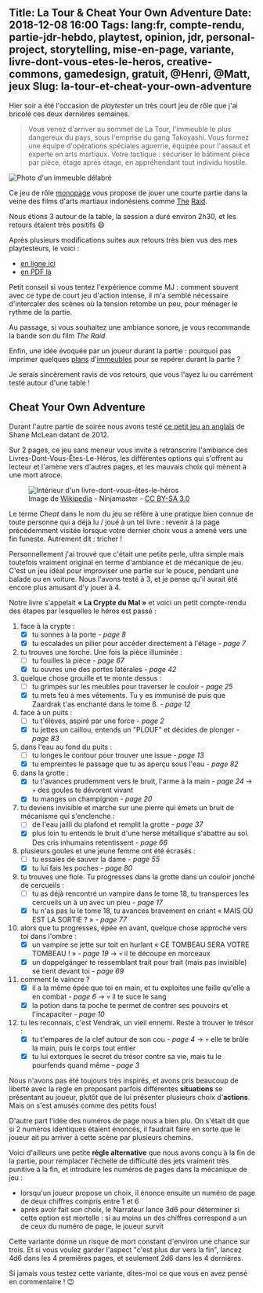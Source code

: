 Title: La Tour & Cheat Your Own Adventure
Date: 2018-12-08 16:00
Tags: lang:fr, compte-rendu, partie-jdr-hebdo, playtest, opinion, jdr, personal-project, storytelling, mise-en-page, variante, livre-dont-vous-etes-le-heros, creative-commons, gamedesign, gratuit, @Henri, @Matt, jeux
Slug: la-tour-et-cheat-your-own-adventure
---

Hier soir a été l'occasion de _playtester_ un très court jeu de rôle que j'ai bricolé ces deux dernières semaines.

> Vous venez d'arriver au sommet de La Tour, l'immeuble le plus dangereux du pays, sous l'emprise du gang Takoyashi.
> Vous formez une équipe d'opérations spéciales aguerrie, équipée pour l'assaut et experte en arts martiaux.
> Votre tactique : sécuriser le bâtiment pièce par pièce, étage après étage, en appréhendant tout individu hostile.

![Photo d'un immeuble délabré](images/2018/12/Fire_Ravaged_Part_-_Nandram_Market_-_Brabourne_Road_-_Kolkata.png)

Ce jeu de rôle [monopage](/lucas/blog/tag/monopage.html) vous propose de jouer une courte partie
dans la veine des films d'arts martiaux indonésiens comme [The](https://www.imdb.com/title/tt1899353/) [Raid](https://www.imdb.com/title/tt2265171/).

Nous étions 3 autour de la table, la session a duré environ 2h30,
et les retours étaient très positifs 😄

Après plusieurs modifications suites aux retours très bien vus des mes playtesteurs, le voici :

- [en ligne ici](https://lucas-c.github.io/jdr/latour/)
- [en PDF là](https://github.com/Lucas-C/jdr/releases)

Petit conseil si vous tentez l'expérience comme MJ : comment souvent avec ce type de court jeu d'action intense,
il m'a semblé nécessaire d'intercaler des scènes où la tension retombe un peu, pour ménager le rythme de la partie.

Au passage, si vous souhaitez une ambiance sonore, je vous recommande la bande son du film _The Raid_.

Enfin, une idée évoquée par un joueur durant la partie : pourquoi pas imprimer quelques
[plans](https://www.pinterest.fr/pin/380694974726961282/) d'[immeubles](https://www.pinterest.fr/pin/380694974726946190/)
pour se repérer durant la partie ?

Je serais sincèrement ravis de vos retours, que vous l'ayez lu ou carrément testé autour d'une table !

## Cheat Your Own Adventure

Durant l'autre partie de soirée nous avons testé [ce petit jeu an anglais](http://cheatyourownadventure.co.uk/)
de Shane McLean datant de 2012.

Sur 2 pages, ce jeu sans meneur vous invite à retranscrire l'ambiance des Livres-Dont-Vous-Êtes-Le-Héros,
les différentes options qui s'offrent au lecteur et l'amène vers d'autres pages,
et les mauvais choix qui mènent à une mort atroce.

<figure>
  <img alt="Intérieur d'un livre-dont-vous-êtes-le-héros" src="images/2018/12/Livrejeuparagraphes.jpg">
  <figcaption>Image de <a href="https://upload.wikimedia.org/wikipedia/commons/b/b1/Livrejeuparagraphes.jpg">Wikipedia</a> - Ninjamaster - <a href="https://creativecommons.org/licenses/by-sa/3.0/">CC BY-SA 3.0</a></figcaption>
</figure>

Le terme _Cheat_ dans le nom du jeu se réfère à une pratique bien connue de toute personne qui a déjà
lu / joué à un tel livre : revenir à la page précédemment visitée lorsque votre dernier choix vous a amené vers une fin funeste.
Autrement dit : tricher !

Personnellement j'ai trouvé que c'était une petite perle, ultra simple mais toutefois vraiment original en terme d'ambiance et de mécanique de jeu.
C'est un jeu idéal pour improviser une partie sur le pouce, pendant une balade ou en voiture.
Nous l'avons testé à 3, et je pense qu'il aurait été encore plus amusant d'y jouer à 4.

Notre livre s'appelait **« La Crypte du Mal »** et voici un petit compte-rendu des étapes par lesquelles le héros est passé :

1. face à la crypte :
    * [x] tu sonnes à la porte - _page 8_
    * [x] tu escalades un pilier pour accéder directement à l'étage - _page 7_
2. tu trouves une torche. Une fois la pièce illuminée :
    * [ ] tu fouilles la pièce - _page 67_
    * [x] tu ouvres une des portes latérales - _page 42_
3. quelque chose grouille et te monte dessus :
    * [ ] tu grimpes sur les meubles pour traverser le couloir - _page 25_
    * [x] tu mets feu à mes vêtements. Tu y es immunisé de puis que Zaardrak t'as enchanté dans le tome 6. - _page 12_
4. face à un puits :
    * [ ] tu t'élèves, aspiré par une force - _page 2_
    * [x] tu jettes un caillou, entends un "PLOUF" et décides de plonger - _page 83_
5. dans l'eau au fond du puits :
    * [ ] tu longes le contour pour trouver une issue - _page 13_
    * [x] tu empreintes le passage que tu as aperçu sous l'eau - _page 82_
6. dans la grotte :
    * [x] tu t'avances prudemment vers le bruit, l'arme à la main - _page 24_ → 💀 des goules te dévorent vivant
    * [x] tu manges un champignon - _page 20_
7. tu deviens invisible et marche sur une pierre qui émets un bruit de mécanisme qui s'enclenche :
    * [ ] de l'eau jailli du plafond et remplit la grotte - _page 37_
    * [x] plus loin tu entends le bruit d'une herse métallique s'abattre au sol. Des cris inhumains retentissent - _page 66_
8. plusieurs goules et une jeune femme ont été écrasés :
    * [ ] tu essaies de sauver la dame - _page 55_
    * [x] tu lui fais les poches - _page 80_
9. tu trouves une fiole. Tu progresses dans la grotte dans un couloir jonché de cercueils :
    * [ ] tu as déjà rencontré un vampire dans le tome 18, tu transperces les cercueils un à un avec un pieu - _page 17_
    * [x] tu n'as pas lu le tome 18, tu avances bravement en criant « MAIS OÙ EST LA SORTIE ? » - _page 77_
10. alors que tu progresses, épée en avant, quelque chose approche vers toi dans l'ombre :
    * [x] un vampire se jette sur toit en hurlant « CE TOMBEAU SERA VOTRE TOMBEAU ! » - _page 19_ → 💀 il te découpe en morceaux
    * [x] un doppelgänger te ressemblant trait pour trait (mais pas invisible) se tient devant toi - _page 69_
11. comment le vaincre ?
    * [x] il a la même épée que toi en main, et tu exploites une faille qu'elle a en combat - _page 6_ → 💀 il te suce le sang
    * [x] la potion dans ta poche te permet de contrer ses pouvoirs et l'incapaciter - _page 10_
12. tu les reconnais, c'est Vendrak, un vieil ennemi. Reste à trouver le trésor :
    * [x] tu t'empares de la clef autour de son cou - _page 4_ → 💀 elle te brûle la main, puis le corps tout entier
    * [x] tu lui extorques le secret du trésor contre sa vie, mais tu le pourfends quand même - _page 3_

Nous n'avons pas été toujours très inspirés, et avons pris beaucoup de liberté avec la règle en proposant
parfois différentes **situations** se présentant au joueur, plutôt que de lui présenter plusieurs choix d'**actions**.
Mais on s'est amusés comme des petits fous!

D'autre part l'idée des numéros de page nous a bien plu.
On s'était dit que si 2 numéros identiques étaient énoncés,
il faudrait faire en sorte que le joueur ait pu arriver à cette scène par plusieurs chemins.

Voici d'ailleurs une petite **règle alternative** que nous avons conçu à la fin de la partie,
pour remplacer l'échelle de difficulté des jets vraiment très punitive à la fin,
et introduire les numéros de pages dans la mécanique de jeu :

- lorsqu'un joueur propose un choix, il énonce ensuite un numéro de page de deux chiffres compris entre 1 et 6
- après avoir fait son choix, le Narrateur lance 3d6 pour déterminer si cette option est mortelle :
si au moins un des chiffres correspond a un de ceux du numéro de page, le joueur survit

Cette variante donne un risque de mort constant d'environ une chance sur trois. Et si vous voulez garder l'aspect "c'est plus dur vers la fin", lancez 4d6 dans les 4 premières pages,
et seulement 2d6 dans les 4 dernières.

Si jamais vous testez cette variante, dites-moi ce que vous en avez pensé en commentaire ! 😉

<style>
article img {
    display: block;
    margin: 0 auto;
    max-width: 30rem;
}
article figcaption {
    text-align: center;
    font-style: italic;
}
</style>
